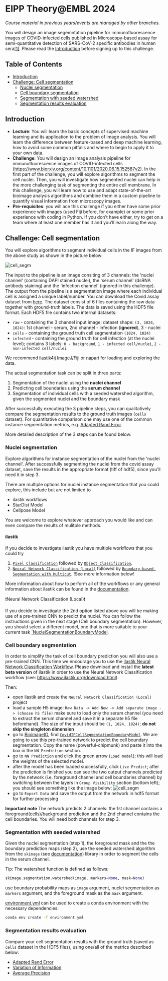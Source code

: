 # EIPP Theory@EMBL 2024<!-- omit in toc -->

_Course material in previous years/events are managed by other branches._

You will design an image segemntation pipeline for immunofluorescence images of COVID-infected cells published in Microscopy-based assay for semi-quantitative detection of SARS-CoV-2 specific antibodies in human sera[[1]](https://www.biorxiv.org/content/10.1101/2020.06.15.152587v3). Please read the [Introduction](#introduction) before signing up to this challenge.

## Table of Contents <!-- omit in toc -->

- [Introduction](#introduction)
- [Challenge: Cell segmentation](#challenge-cell-segmentation)
  - [Nuclei segmentation](#nuclei-segmentation)
  - [Cell boundary segmentation](#cell-boundary-segmentation)
  - [Segmentation with seeded watershed](#segmentation-with-seeded-watershed)
  - [Segmentation results evaluation](#segmentation-results-evaluation)

## Introduction

- **Lecture**: You will learn the basic concepts of supervised machine learning and its application to the problem of image analysis. You will learn the difference between feature-based and deep machine learning, how to avoid some common pitfalls and where to begin to apply it to your own data.
- **Challenge**: You will design an image analysis pipeline for immunofluorescence images of COVID-infected cells (https://www.biorxiv.org/content/10.1101/2020.06.15.152587v2). In the first part of the challenge, you will explore algorithms to segment the cell nuclei. Then, you will investigate how segmented nuclei can help in the more challenging task of segmenting the entire cell membrane. In this challenge, you will learn how to use and adapt state-of-the-art bioimage analysis algorithms and combine them in a custom pipeline to quantify visual information from microscopy images.
- **Pre-requisites**: you will ace this challenge if you either have some prior experience with images (used Fiji before, for example) or some prior experience with coding in Python. If you don’t have either, try to get on a team where at least one member has it and you’ll learn along the way.

## Challenge: Cell segmentation

You will explore algorithms to segment individual cells in the IF images from the above
study as shown in the picture below:

![cell_segm](img/cell_segm.png?raw=true "Serum cells segmentation pipeline")

The input to the pipeline is an image consiting of 3 channels: the 'nuclei channel' (containing DAPI stained nuclei), the 'serum channel' (dsRNA antibody staining) and the 'infection channel' (ignored in this challenge).
The output from the pipeline is a segmentation image where each individual cell is assigned a unique label/number.
You can download the Covid assay dataset from [here](https://oc.embl.de/index.php/s/gfpnDykYgcxoM7y).
The dataset consist of 6 files containing the raw data together with ground-truth labels.
The data is saved using the HDF5 file format. Each HDF5 file contains two internal datasets:

- `raw` - containing the 3 channel input image; dataset shape: `(3, 1024, 1024)`: 1st channel - serum, 2nd channel - infection (**ignored**), 3 - nuclei
- `cells` - containing the ground truth cell segmentation `(1024, 1024)`
- `infected` - containing the ground truth for cell infection (at the nuclei level); contains 3 labels: `0 - background`, `1 - infected cell/nuclei`, `2 - non-infected cell/nuclei`

We recommend [ilastik4ij ImageJ/Fiji](https://github.com/ilastik/ilastik4ij) or [napari](https://napari.org/) for loading and exploring the data.

The actual segmentation task can be split in three parts:

1. Segmentation of the nuclei using the **nuclei channel**
2. Predicting cell boundaries using the **serum channel**
3. Segmentation of individual cells with a seeded watershed algorithm, given the segmented nuclei and the boundary mask

After successfully executing the 3 pipeline steps, you can qualitatively compare the segmentation results to the ground truth images (`cells` dataset).
For quantitative comparison one may use one of the common instance segmentation metrics, e.g. [Adapted Rand Error](https://scikit-image.org/docs/dev/api/skimage.metrics.html#skimage.metrics.adapted_rand_error).

More detailed description of the 3 steps can be found below.

### Nuclei segmentation

Explore algorithms for instance segmentation of the nuclei from the 'nuclei channel'.
After successfully segmenting the nuclei from the covid assay dataset, save the results in the appropriate format (tiff of hdf5),
since you'll need it in step 3.

There are multiple options for nuclei instance segmentation that you could explore, this include but are not limited to
- ilastik workflows
- StarDist Model
- Cellpose Model

You are welcome to explore whatever approach you would like and can even compare the results of mulitple methods.

#### ilastik
If you decide to investigate ilastik you have multiple workflows that you could try
1. [`Pixel Classification`](https://www.ilastik.org/documentation/pixelclassification/pixelclassification) followed by [`Object Classification`](https://www.ilastik.org/documentation/objects/objects).
2. [`Neural Network Classification (Local)`](https://www.ilastik.org/documentation/nn/nn) followed by [`Boundary-based Segmentation with Multicut`](https://www.ilastik.org/documentation/multicut/multicut). !See more information below!

More information about how to perform all of the workflows or any general information about ilastik can be found in the [documentation](https://www.ilastik.org/documentation/).

:exclamation:Neural Network Classification (Local):exclamation:

If you decide to investigate the 2nd option listed above you will be making use of a pre-trained CNN to predict the nuclei. You can follow the instructions given in the next stage (Cell boundary segmentation). However, you should select a different model, one that is more suitable to your current task [`NucleiSegmentationBoundaryModel](https://bioimage.io/#/?tags=nuclei&id=10.5281%2Fzenodo.5764892).


### Cell boundary segmentation

In order to simplify the task of cell boundary prediction you will also use a pre-trained CNN.
This time we encourage you to use the [ilastik Neural Network Classification Workflow](https://www.ilastik.org/documentation/nn/nn).
Please download and install the **latest beta version** of ilastik in order to use the Neural Network Classification workflow (see: https://www.ilastik.org/download.html).

Then:

- open ilastik and create the `Neural Network Classification (Local)` project
- load a sample H5 image: `Raw Data -> Add New -> Add separate image -> (choose h5 file)`
  make sure to load only the serum channel (you need to extract the serum channel and save it in a separate h5 file beforehand). The size of the input should be `(1, 1024, 1024)`; **do not skip the singleton dimension**
- go to [BioimageIO](https://bioimage.io/), find [`CovidIFCellSegmentationBoundaryModel`](https://bioimage.io/#/?id=10.5281%2Fzenodo.5847355). We are going to use this pre-trained network to predict the cell boundary segmentation. Copy the name (powerful-chipmunk) and paste it into the box in the `NN Prediction` section.
- go to `NN Prediction` and click the green arrow (`Load model`); this will load the weights of the selected model.
- after the model has been loaded successfully, click `Live Predict`; after the prediction is finished you can see the two output channels
  predicted by the network (i.e. foreground channel and cell boundaries channel) by switching between the layers in `Group Visibility` section (bottom left);
  you should see something like the image below:
  ![cell_segm](img/ilastik_nn_workflow.png?raw=true "NN workflow")
- go to `Export Data` and save the output from the network in hdf5 format for further processing

**Important note**
The network predicts 2 channels: the 1st channel contains a foreground(cells)/background prediction and the 2nd channel
contains the cell boundaries. You will need both channels for step 3.

### Segmentation with seeded watershed

Given the nuclei segmentation (step 1), the foreground mask and the the boundary prediction maps (step 2),
use the seeded watershed algorithm from the `skimage` (see [documentation](https://scikit-image.org/docs/stable/api/skimage.segmentation.html#skimage.segmentation.watershed))
library in order to segment the cells in the serum channel.

Tip:
The watershed function is defined as follows:

```python
skimage.segmentation.watershed(image, markers=None, mask=None)
```

use boundary probability maps as `image` argument, nuclei segmentation as `markers` argument, and the foreground mask as the `mask` argument.

[environment.yml](environment.yml) can be used to create a conda environment with the necessary dependencies:

```bash
conda env create -f environment.yml
```

### Segmentation results evaluation

Compare your cell segmentation results with the ground truth (saved as `cells` dataset in the HDF5 files), using one/all of the metrics described below:

- [Adapted Rand Error](https://scikit-image.org/docs/dev/api/skimage.metrics.html#skimage.metrics.adapted_rand_error)
- [Variation of Information](https://scikit-image.org/docs/dev/api/skimage.metrics.html#skimage.metrics.variation_of_information)
- [Average Precision](https://github.com/hci-unihd/plant-seg/blob/master/evaluation/ap.py#L131)
